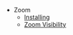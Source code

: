 - Zoom
  - [Installing](./Installing.md "Installing")
  - [Zoom Visibility](./Zoom-Visibility.md "Zoom Visibility")
